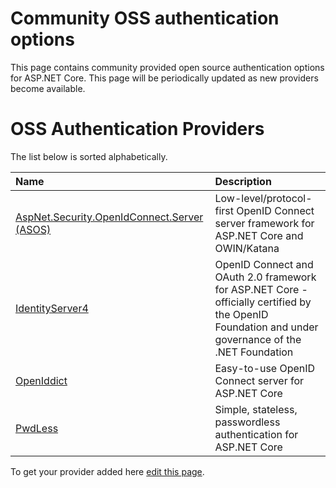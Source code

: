 # Community OSS authentication options

This page contains community provided open source authentication options for ASP.NET Core. This page will be periodically updated as new providers become available.

# OSS Authentication Providers

The list below is sorted alphabetically.

| Name                                                                                                                  | Description                                                                                                                                         |
|:----------------------------------------------------------------------------------------------------------------------|:----------------------------------------------------------------------------------------------------------------------------------------------------|
| [AspNet.Security.OpenIdConnect.Server (ASOS)](https://github.com/aspnet-contrib/AspNet.Security.OpenIdConnect.Server) | Low-level/protocol-first OpenID Connect server framework for ASP.NET Core and OWIN/Katana                                                           |
| [IdentityServer4](https://identityserver.io/)                                                                         | OpenID Connect and OAuth 2.0 framework for ASP.NET Core - officially certified by the OpenID Foundation and under governance of the .NET Foundation |
| [OpenIddict](https://github.com/openiddict/openiddict-core)                                                           | Easy-to-use OpenID Connect server for ASP.NET Core                                                                                                  |
| [PwdLess](https://github.com/pwdless/pwdless)                                                                         | Simple, stateless, passwordless authentication for ASP.NET Core                                                                                       |

To get your provider added here [edit this page](https://github.com/aspnet/Docs/edit/master/aspnetcore/security/authentication/community.md).
